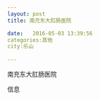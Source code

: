 ```yaml
--- 
layout: post 
title: 南充东大肛肠医院

date:   2016-05-03 13:39:56 
categories:其他  
city:乐山
  
--- 
```

   
南充东大肛肠医院

信息

